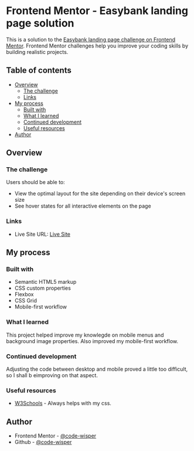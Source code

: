 # Frontend Mentor - Easybank landing page solution

This is a solution to the [Easybank landing page challenge on Frontend Mentor](https://www.frontendmentor.io/challenges/easybank-landing-page-WaUhkoDN). Frontend Mentor challenges help you improve your coding skills by building realistic projects. 

## Table of contents

- [Overview](#overview)
  - [The challenge](#the-challenge)
  - [Links](#links)
- [My process](#my-process)
  - [Built with](#built-with)
  - [What I learned](#what-i-learned)
  - [Continued development](#continued-development)
  - [Useful resources](#useful-resources)
- [Author](#author)


## Overview

### The challenge

Users should be able to:

- View the optimal layout for the site depending on their device's screen size
- See hover states for all interactive elements on the page


### Links


- Live Site URL: [Live Site](https://silly-lewin-53f9a6.netlify.app/)

## My process

### Built with

- Semantic HTML5 markup
- CSS custom properties
- Flexbox
- CSS Grid
- Mobile-first workflow


### What I learned

This project helped improve my knowlegde on mobile menus and background image properties. Also improved my mobile-first workflow.


### Continued development

Adjusting the code between desktop and mobile proved a little too difficult, so I shall b eimproving on that aspect.

### Useful resources

- [W3Schools](https://www.W3Schools.com) - Always helps with my css.

## Author

- Frontend Mentor - [@code-wisper](https://www.frontendmentor.io/profile/code-wisper)
- Github - [@code-wisper](https://www.github.com/code-wisper)


